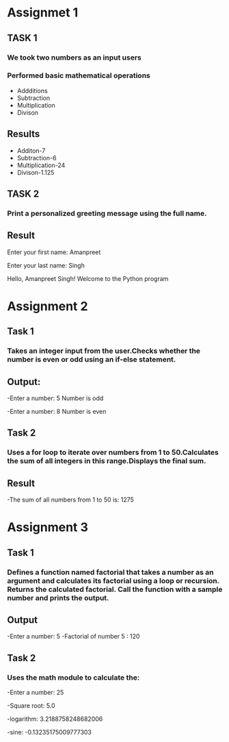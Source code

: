 # Assignmet 1

## TASK 1

### We took two numbers as an input users

### Performed basic mathematical operations

- Addditions
- Subtraction
- Multiplication
- Divison

## Results

- Additon-7
- Subtraction-6
- Multiplication-24
- Divison-1.125

## TASK 2

### Print a personalized greeting message using the full name.

## Result

Enter your first name: Amanpreet

Enter your last name: Singh

Hello, Amanpreet Singh! Welcome to the Python program

# Assignment 2

## Task 1

### Takes an integer input from the user.Checks whether the number is even or odd using an if-else statement.

## Output:

-Enter a number: 5
Number is odd

-Enter a number: 8
Number is even

## Task 2

### Uses a for loop to iterate over numbers from 1 to 50.Calculates the sum of all integers in this range.Displays the final sum.

## Result

-The sum of all numbers from 1 to 50 is: 1275

# Assignment 3

## Task 1

### Defines a function named factorial that takes a number as an argument and calculates its factorial using a loop or recursion. Returns the calculated factorial. Call the function with a sample number and prints the output.

## Output

-Enter a number: 5
-Factorial of number 5 : 120

## Task 2

### Uses the math module to calculate the:

-Enter a number: 25

-Square root: 5.0

-logarithm: 3.2188758248682006

-sine: -0.13235175009777303

